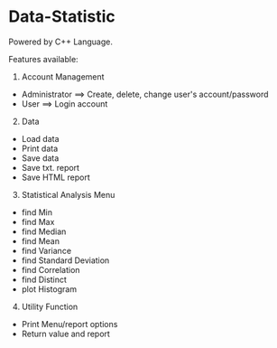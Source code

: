 # Data-Statistic 

Powered by C++ Language.

Features available:

1. Account Management 
- Administrator ==> Create, delete, change user's account/password
- User ==> Login account

2. Data 
- Load data
- Print data
- Save data
- Save txt. report
- Save HTML report

3. Statistical Analysis Menu
- find Min
- find Max 
- find Median 
- find Mean 
- find Variance 
- find Standard Deviation 
- find Correlation
- find Distinct
- plot Histogram

4. Utility Function
- Print Menu/report options
- Return value and report
